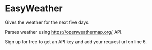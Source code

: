 # EasyWeather
Gives the weather for the next five days.


Parses weather using https://openweathermap.org/ API. 

Sign up for free to get an API key and add your request url on line 6.
